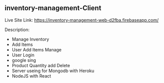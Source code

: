 ## inventory-management-Client ##

Live Site Link: https://inventory-management-web-d2fba.firebaseapp.com/

Description:

- Manage Inventory
- Add Items
- User Add Items Manage
- User Login
- google sing
- Product Quantity add Delete
- Server useing for Mongodb with Heroku
- NodeJS with React
